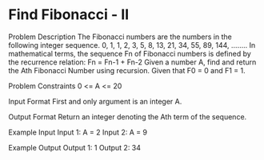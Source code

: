 # Find Fibonacci - II


Problem Description
The Fibonacci numbers are the numbers in the following integer sequence.
0, 1, 1, 2, 3, 5, 8, 13, 21, 34, 55, 89, 144, ……..
In mathematical terms, the sequence Fn of Fibonacci numbers is defined by the recurrence relation:
Fn = Fn-1 + Fn-2
Given a number A, find and return the Ath Fibonacci Number using recursion.
Given that F0 = 0 and F1 = 1.


Problem Constraints
0 <= A <= 20


Input Format
First and only argument is an integer A.


Output Format
Return an integer denoting the Ath term of the sequence.


Example Input
Input 1:
A = 2
Input 2:
A = 9


Example Output
Output 1:
1
Output 2:
34